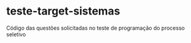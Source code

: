 # teste-target-sistemas




Código das questões solicitadas no teste de programação do processo seletivo
